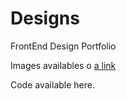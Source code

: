 # Designs
FrontEnd Design Portfolio

Images availables o [a link](https://dribbble.com/eduardodavidmm)

Code available here.
